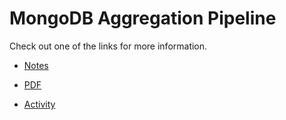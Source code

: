 # MongoDB Aggregation Pipeline

Check out one of the links for more information.

* [Notes](./docs/lesson.md)

* [PDF](./docs/slides.pdf)

* [Activity](./Solved/README.md)